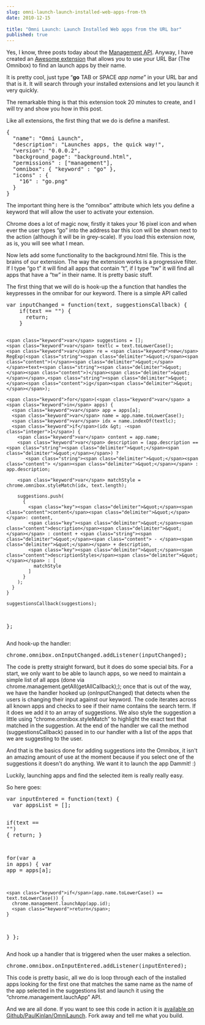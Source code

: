 ```yaml
---
slug: omni-launch-launch-installed-web-apps-from-th
date: 2010-12-15
 
title: "Omni Launch: Launch Installed Web apps from the URL bar"
published: true
---
```

<p>Yes, I know, three posts today about the <a href="">Management API</a>.  Anyway, I have
created an <a href="https://chrome.google.com/webstore/detail/bjjlkdelfjemfgmkjinpglfcbmchlnac">Awesome extension</a>
that allows you to use your URL Bar (The Omnibox) to find an launch apps by
their name.</p>

<p>It is pretty cool, just type &ldquo;<strong>go</strong> TAB or SPACE <em>app name</em>&rdquo; in your URL
bar and that is it.  It will search through your installed extensions and
let you launch it very quickly.</p>

<p>The remarkable thing is that this extension took 20 minutes to create, and I
will try and show you how in this post.</p>

<p>Like all extensions, the first thing that we do is define a manifest.</p>

<div class="CodeRay">
  <div class="code"><pre>{
  <span class="key"><span class="delimiter">&quot;</span><span class="content">name</span><span class="delimiter">&quot;</span></span>: <span class="string"><span class="delimiter">&quot;</span><span class="content">Omni Launch</span><span class="delimiter">&quot;</span></span>,
  <span class="key"><span class="delimiter">&quot;</span><span class="content">description</span><span class="delimiter">&quot;</span></span>: <span class="string"><span class="delimiter">&quot;</span><span class="content">Launches apps, the quick way!</span><span class="delimiter">&quot;</span></span>,
  <span class="key"><span class="delimiter">&quot;</span><span class="content">version</span><span class="delimiter">&quot;</span></span>: <span class="string"><span class="delimiter">&quot;</span><span class="content">0.0.0.2</span><span class="delimiter">&quot;</span></span>,
  <span class="key"><span class="delimiter">&quot;</span><span class="content">background_page</span><span class="delimiter">&quot;</span></span>: <span class="string"><span class="delimiter">&quot;</span><span class="content">background.html</span><span class="delimiter">&quot;</span></span>,
  <span class="key"><span class="delimiter">&quot;</span><span class="content">permissions</span><span class="delimiter">&quot;</span></span> : [<span class="string"><span class="delimiter">&quot;</span><span class="content">management</span><span class="delimiter">&quot;</span></span>],
  <span class="key"><span class="delimiter">&quot;</span><span class="content">omnibox</span><span class="delimiter">&quot;</span></span>: { <span class="key"><span class="delimiter">&quot;</span><span class="content">keyword</span><span class="delimiter">&quot;</span></span> : <span class="string"><span class="delimiter">&quot;</span><span class="content">go</span><span class="delimiter">&quot;</span></span> },
  <span class="key"><span class="delimiter">&quot;</span><span class="content">icons</span><span class="delimiter">&quot;</span></span> : {
    <span class="key"><span class="delimiter">&quot;</span><span class="content">16</span><span class="delimiter">&quot;</span></span> : <span class="string"><span class="delimiter">&quot;</span><span class="content">go.png</span><span class="delimiter">&quot;</span></span>
  }
}</pre></div>
</div>


<p>The important thing here is the &ldquo;omnibox&rdquo; attribute which lets you define a
keyword that will allow the user to activate your extension.</p>

<p>Chrome does a lot of magic now, firstly it takes your 16 pixel icon and when
ever the user types &ldquo;go&rdquo; into the address bar this icon will be shown next
to the action (although it will be in grey-scale).  If you load this
extension now, as is, you will see what I mean.</p>

<p>Now lets add some functionality to the background.html file.  This is the
brains of our extension.  The way the extension works is a  progressive
filter.  If I type &ldquo;go t&rdquo; it will find all apps that contain &ldquo;t&rdquo;, if I type
&ldquo;tw&rdquo; it will find all apps that have a &ldquo;tw&rdquo; in their name.  It is pretty
basic stuff.</p>

<p>The first thing that we will do is hook-up the a function that handles the
keypresses in the omnibar for our keyword.  There is a simple API called</p>

<div class="CodeRay">
  <div class="code"><pre><span class="keyword">var</span> <span class="function">inputChanged</span> = <span class="keyword">function</span>(text, suggestionsCallback) {
    <span class="keyword">if</span>(text == <span class="string"><span class="delimiter">&quot;</span><span class="delimiter">&quot;</span></span>) {
      <span class="keyword">return</span>;
    }

    <span class="keyword">var</span> suggestions = [];
    <span class="keyword">var</span> textlc = text.toLowerCase();
    <span class="keyword">var</span> re = <span class="keyword">new</span> RegExp(<span class="string"><span class="delimiter">&quot;</span><span class="content">(</span><span class="delimiter">&quot;</span></span>+text+<span class="string"><span class="delimiter">&quot;</span><span class="content">)</span><span class="delimiter">&quot;</span></span>,<span class="string"><span class="delimiter">&quot;</span><span class="content">ig</span><span class="delimiter">&quot;</span></span>);

    <span class="keyword">for</span>(<span class="keyword">var</span> a <span class="keyword">in</span> apps) {
      <span class="keyword">var</span> app = apps[a];
      <span class="keyword">var</span> name = app.name.toLowerCase();
      <span class="keyword">var</span> idx = name.indexOf(textlc);
      <span class="keyword">if</span>(idx &gt; -<span class="integer">1</span>) {
        <span class="keyword">var</span> content = app.name;
        <span class="keyword">var</span> description = (app.description == <span class="string"><span class="delimiter">&quot;</span><span class="delimiter">&quot;</span></span>) ? 
           <span class="string"><span class="delimiter">&quot;</span><span class="content"> </span><span class="delimiter">&quot;</span></span> : app.description;

        <span class="keyword">var</span> matchStyle = chrome.omnibox.styleMatch(idx, text.length);

        suggestions.push(
          {
            <span class="key"><span class="delimiter">&quot;</span><span class="content">content</span><span class="delimiter">&quot;</span></span>: content,
            <span class="key"><span class="delimiter">&quot;</span><span class="content">description</span><span class="delimiter">&quot;</span></span> : content + <span class="string"><span class="delimiter">&quot;</span><span class="content"> - </span><span class="delimiter">&quot;</span></span> + description,
            <span class="key"><span class="delimiter">&quot;</span><span class="content">descriptionStyles</span><span class="delimiter">&quot;</span></span> : [
              matchStyle
            ]
          }
        );
      }
    }

    suggestionsCallback(suggestions);
  };</pre></div>
</div>


<p>And hook-up the handler:</p>

<div class="CodeRay">
  <div class="code"><pre>chrome.omnibox.onInputChanged.addListener(inputChanged);</pre></div>
</div>


<p>The code is pretty straight forward, but it does do some special bits.  For
a start, we only want to be able to launch apps, so we need to maintain a
simple list of all  apps (done
via chrome.management.getAll(getAllCallback);); once that is out of the way,
we have the handler hooked up (onInputChanged) that detects when the users
is changing their input against our keyword.  The code iterates across all
known apps and checks to see if their name contains the search term.  If it
does we add it to an array of suggestions.  We also style the suggestion a
little using &ldquo;chrome.omnibox.styleMatch&rdquo; to highlight the exact text that
matched in the suggestion.  At the end of the handler we call the method
(suggestionsCallback) passed in to our handler with a list of the apps that
we are suggesting to the user.</p>

<p>And that is the basics done for adding suggestions into the Omnibox, it
isn't an amazing amount of use at the moment because if you select one of
the suggestions it doesn't do anything.  We want it to launch the app
Dammit! :)</p>

<p>Luckily, launching apps and find the selected item is really really easy.</p>

<p>So here goes:</p>

<div class="CodeRay">
  <div class="code"><pre><span class="keyword">var</span> <span class="function">inputEntered</span> = <span class="keyword">function</span>(text) {
  <span class="keyword">var</span> appsList = [];

  <span class="keyword">if</span>(text == <span class="string"><span class="delimiter">&quot;</span><span class="delimiter">&quot;</span></span>) {
    <span class="keyword">return</span>;
  }

  <span class="keyword">for</span>(<span class="keyword">var</span> a <span class="keyword">in</span> apps) {
    <span class="keyword">var</span> app = apps[a];

    <span class="keyword">if</span>(app.name.toLowerCase() == text.toLowerCase()) {
      chrome.management.launchApp(app.id);
      <span class="keyword">return</span>;
    }
  }
};</pre></div>
</div>


<p>And hook up a handler that is triggered when the user makes a selection.</p>

<div class="CodeRay">
  <div class="code"><pre>chrome.omnibox.onInputEntered.addListener(inputEntered);</pre></div>
</div>


<p>This code is pretty basic, all we do is loop through each of the installed
apps looking for the first one that matches the same name as the name of the
app selected in the suggestions list and launch it using the
&ldquo;chrome.management.lauchApp&rdquo; API.</p>

<p>And we are all done.  If you want to see this code in action it is
<a href="https://github.com/PaulKinlan/OmniLaunch">available on Github/PaulKinlan/OmniLaunch</a>.  Fork away and tell me what you
build.</p>

